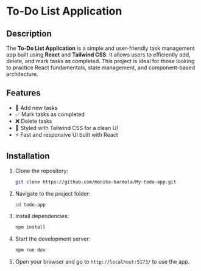 # To-Do List Application

## Description
The **To-Do List Application** is a simple and user-friendly task management app built using **React** and **Tailwind CSS**. It allows users to efficiently add, delete, and mark tasks as completed. This project is ideal for those looking to practice React fundamentals, state management, and component-based architecture.

## Features
- 📝 Add new tasks
- ✅ Mark tasks as completed
- ❌ Delete tasks
- 🎨 Styled with Tailwind CSS for a clean UI
- ⚡ Fast and responsive UI built with React

## Installation
1. Clone the repository:
   ```sh
   git clone https://github.com/monika-barmola/My-todo-app.git
   ```
2. Navigate to the project folder:
   ```sh
   cd todo-app
   ```
3. Install dependencies:
   ```sh
   npm install
   ```
4. Start the development server:
   ```sh
   npm run dev
   ```
5. Open your browser and go to `http://localhost:5173/` to use the app.


